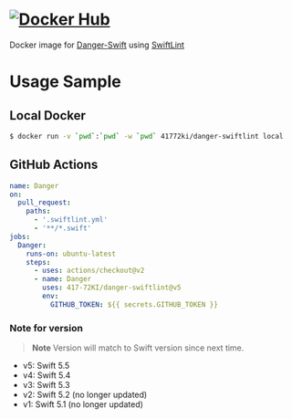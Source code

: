 # [![Docker Hub](http://dockeri.co/image/41772ki/danger-swiftlint)](https://hub.docker.com/r/41772ki/danger-swiftlint)

Docker image for [Danger-Swift](https://github.com/danger/swift) using [SwiftLint](https://github.com/realm/SwiftLint)

# Usage Sample

## Local Docker

```sh
$ docker run -v `pwd`:`pwd` -w `pwd` 41772ki/danger-swiftlint local
```

## GitHub Actions

```yml
name: Danger
on:
  pull_request:
    paths:
      - '.swiftlint.yml'
      - '**/*.swift'
jobs:
  Danger:
    runs-on: ubuntu-latest
    steps:
      - uses: actions/checkout@v2
      - name: Danger
        uses: 417-72KI/danger-swiftlint@v5
        env:
          GITHUB_TOKEN: ${{ secrets.GITHUB_TOKEN }}
```

### Note for version
> **Note** Version will match to Swift version since next time.

- v5: Swift 5.5
- v4: Swift 5.4
- v3: Swift 5.3
- v2: Swift 5.2 (no longer updated)
- v1: Swift 5.1 (no longer updated)
